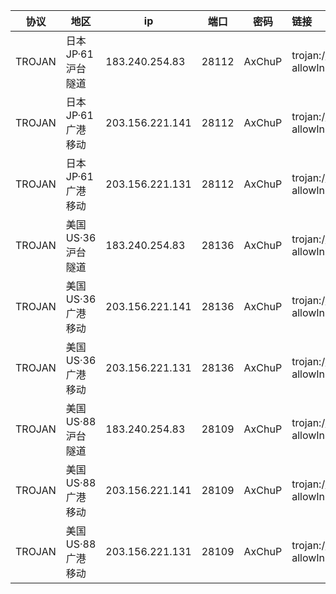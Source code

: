 |协议|地区|ip|端口|密码|链接|
|---|---|---|---|---|:---|
|TROJAN|<span class="node-name">日本JP·61</span> <span class="fs-p85 op-p80">沪台隧道</span>|183.240.254.83|28112|AxChuP|trojan://AxChuP@183.240.254.83:28112?allowInsecure=1&peer=download.windowsupdate.com#IEPL+%C2%B7+%E6%97%A5%E6%9C%ACJP+%C2%B7+61+%C2%B7+%E6%B2%AA%E5%8F%B0%E9%9A%A7%E9%81%93|
|TROJAN|<span class="node-name">日本JP·61</span> <span class="fs-p85 op-p80">广港移动</span>|203.156.221.141|28112|AxChuP|trojan://AxChuP@203.156.221.141:28112?allowInsecure=1&peer=download.windowsupdate.com#IEPL+%C2%B7+%E6%97%A5%E6%9C%ACJP+%C2%B7+61+%C2%B7+%E5%B9%BF%E6%B8%AF%E7%A7%BB%E5%8A%A8|
|TROJAN|<span class="node-name">日本JP·61</span> <span class="fs-p85 op-p80">广港移动</span>|203.156.221.131|28112|AxChuP|trojan://AxChuP@203.156.221.131:28112?allowInsecure=1&peer=download.windowsupdate.com#IEPL+%C2%B7+%E6%97%A5%E6%9C%ACJP+%C2%B7+61+%C2%B7+%E5%B9%BF%E6%B8%AF%E7%A7%BB%E5%8A%A8|
|TROJAN|<span class="node-name">美国US·36</span> <span class="fs-p85 op-p80">沪台隧道</span>|183.240.254.83|28136|AxChuP|trojan://AxChuP@183.240.254.83:28136?allowInsecure=1&peer=download.windowsupdate.com#IEPL+%C2%B7+%E7%BE%8E%E5%9B%BDUS+%C2%B7+36+%C2%B7+%E6%B2%AA%E5%8F%B0%E9%9A%A7%E9%81%93|
|TROJAN|<span class="node-name">美国US·36</span> <span class="fs-p85 op-p80">广港移动</span>|203.156.221.141|28136|AxChuP|trojan://AxChuP@203.156.221.141:28136?allowInsecure=1&peer=download.windowsupdate.com#IEPL+%C2%B7+%E7%BE%8E%E5%9B%BDUS+%C2%B7+36+%C2%B7+%E5%B9%BF%E6%B8%AF%E7%A7%BB%E5%8A%A8|
|TROJAN|<span class="node-name">美国US·36</span> <span class="fs-p85 op-p80">广港移动</span>|203.156.221.131|28136|AxChuP|trojan://AxChuP@203.156.221.131:28136?allowInsecure=1&peer=download.windowsupdate.com#IEPL+%C2%B7+%E7%BE%8E%E5%9B%BDUS+%C2%B7+36+%C2%B7+%E5%B9%BF%E6%B8%AF%E7%A7%BB%E5%8A%A8|
|TROJAN|<span class="node-name">美国US·88</span> <span class="fs-p85 op-p80">沪台隧道</span>|183.240.254.83|28109|AxChuP|trojan://AxChuP@183.240.254.83:28109?allowInsecure=1&peer=ctldl.windowsupdate.com#IEPL+%C2%B7+%E7%BE%8E%E5%9B%BDUS+%C2%B7+88+%C2%B7+%E6%B2%AA%E5%8F%B0%E9%9A%A7%E9%81%93|
|TROJAN|<span class="node-name">美国US·88</span> <span class="fs-p85 op-p80">广港移动</span>|203.156.221.141|28109|AxChuP|trojan://AxChuP@203.156.221.141:28109?allowInsecure=1&peer=ctldl.windowsupdate.com#IEPL+%C2%B7+%E7%BE%8E%E5%9B%BDUS+%C2%B7+88+%C2%B7+%E5%B9%BF%E6%B8%AF%E7%A7%BB%E5%8A%A8|
|TROJAN|<span class="node-name">美国US·88</span> <span class="fs-p85 op-p80">广港移动</span>|203.156.221.131|28109|AxChuP|trojan://AxChuP@203.156.221.131:28109?allowInsecure=1&peer=ctldl.windowsupdate.com#IEPL+%C2%B7+%E7%BE%8E%E5%9B%BDUS+%C2%B7+88+%C2%B7+%E5%B9%BF%E6%B8%AF%E7%A7%BB%E5%8A%A8|
